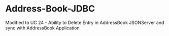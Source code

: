 # Address-Book-JDBC

Modified to UC 24 - Ability to Delete Entry in AddressBook JSONServer and sync with AddressBook Application